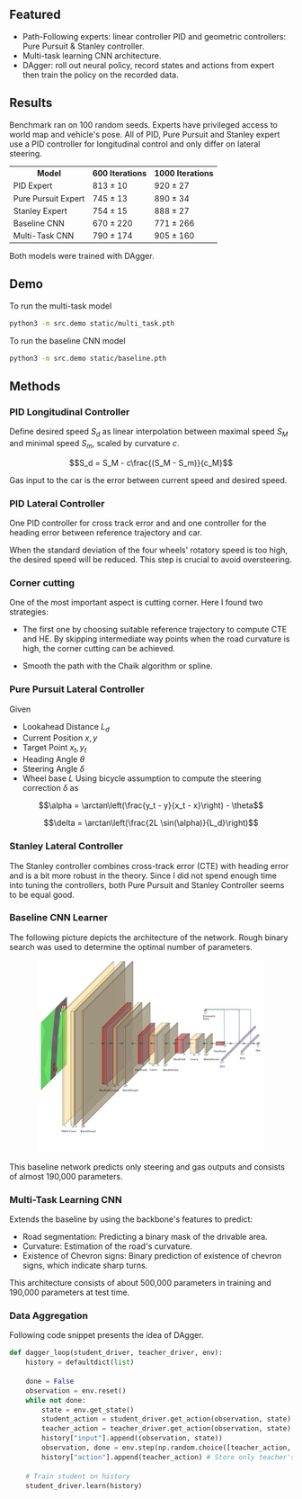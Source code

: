 ## Featured

- Path-Following experts: linear controller PID and geometric controllers: Pure Pursuit & Stanley controller.
- Multi-task learning CNN architecture.
- DAgger: roll out neural policy, record states and actions from expert then train the policy on the recorded data.

## Results

Benchmark ran on 100 random seeds. Experts have privileged access to world map and vehicle's pose. All of PID, Pure Pursuit and Stanley expert use a PID controller for longitudinal control and only differ on lateral steering.

<table align="center">
    <tr>
        <th>Model</th>
        <th>600 Iterations</th>
        <th>1000 Iterations</th>
    </tr>
    <tr>
        <td>PID Expert</td>
        <td>813 &plusmn; 10</td>
        <td>920 &plusmn; 27</td>
    </tr>
    <tr>
        <td>Pure Pursuit Expert</td>
        <td>745 &plusmn; 13</td>
        <td>890 &plusmn; 34</td>
    </tr>
    <tr>
        <td>Stanley Expert</td>
        <td>754 &plusmn; 15</td>
        <td>888 &plusmn; 27</td>
    </tr>
    <tr>
        <td>Baseline CNN</td>
        <td>670 &plusmn; 220</td>
        <td>771 &plusmn; 266</td>
    </tr>
    <tr>
        <td>Multi-Task CNN</td>
        <td>790 &plusmn; 174</td>
        <td>905 &plusmn; 160</td>
    </tr>
</table>

Both models were trained with DAgger.

## Demo

To run the multi-task model

```bash
python3 -m src.demo static/multi_task.pth
```

To run the baseline CNN model

```bash
python3 -m src.demo static/baseline.pth
```

## Methods

### PID Longitudinal Controller

Define desired speed $S_d$ as linear interpolation between maximal speed $S_M$ and minimal speed $S_m$, scaled by curvature $c$.

$$S_d = S_M - c\frac{(S_M - S_m)}{c_M}$$

Gas input to the car is the error between current speed and desired speed.

### PID Lateral Controller

One PID controller for cross track error and and one controller for the heading error between reference trajectory and car.

When the standard deviation of the four wheels' rotatory speed is too high, the desired speed will be reduced. This step is crucial to avoid oversteering.

### Corner cutting

One of the most important aspect is cutting corner. Here I found two strategies:

- The first one by choosing suitable reference trajectory to compute CTE and HE. By skipping intermediate way points when the road curvature is high, the corner cutting can be achieved.

- Smooth the path with the Chaik algorithm or spline.

### Pure Pursuit Lateral Controller

Given

- Lookahead Distance $L_d$
- Current Position $x, y$
- Target Point $x_t, y_t$
- Heading Angle $\theta$
- Steering Angle $\delta$
- Wheel base $L$
Using bicycle assumption to compute the steering correction $\delta$ as

$$\alpha = \arctan\left(\frac{y_t - y}{x_t - x}\right) - \theta$$

$$\delta = \arctan\left(\frac{2L \sin(\alpha)}{L_d}\right)$$

### Stanley Lateral Controller

The Stanley controller combines cross-track error (CTE) with heading error and is a bit more robust in the theory. Since I did not spend enough time into tuning the controllers, both Pure Pursuit and Stanley Controller seems to be equal good.

### Baseline CNN Learner

The following picture depicts the architecture of the network. Rough binary search was used to determine the optimal number of parameters.

<p align="center">
  <img src="static/single_task.png" alt="Single-task learning baseline" width="400"/>
</p>

This baseline network predicts only steering and gas outputs and consists of almost 190,000 parameters.

### Multi-Task Learning CNN

Extends the baseline by using the backbone's features to predict:

- Road segmentation: Predicting a binary mask of the drivable area.
- Curvature: Estimation of the road's curvature.
- Existence of Chevron signs: Binary prediction of existence of chevron signs, which indicate sharp turns.

This architecture consists of about 500,000 parameters in training and 190,000 parameters at test time.

### Data Aggregation

Following code snippet presents the idea of DAgger.

```python
def dagger_loop(student_driver, teacher_driver, env):
    history = defaultdict(list)

    done = False
    observation = env.reset()
    while not done:
        state = env.get_state()
        student_action = student_driver.get_action(observation, state)
        teacher_action = teacher_driver.get_action(observation, state)
        history["input"].append((observation, state))
        observation, done = env.step(np.random.choice([teacher_action, student_action], [0.99**epoch, 1-0.99**epoch])) # Roll out randomly either student's action or teacher's action.
        history["action"].append(teacher_action) # Store only teacher's action.

    # Train student on history
    student_driver.learn(history)
```